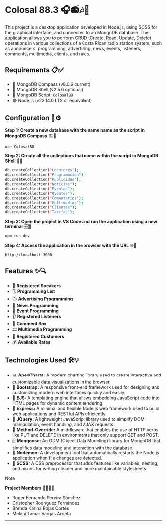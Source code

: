 # Colosal 88.3 🎧📻🎶📡

This project is a desktop application developed in Node.js, using SCSS for the graphical interface, and connected to an MongoDB database. The application allows you to perform CRUD (Create, Read, Update, Delete) operations in various collections of a Costa Rican radio station system, such as announcers, programming, advertising, news, events, listeners, comments, multimedia, clients, and rates.

## Requirements 📋✅

- 🍃 MongoDB Compass (v8.0.6 current)
- 🐚 MongoDB Shell (v2.5.0 optional)
- 📜 MongoDB Script: `ColosalBD`
- 🟢 Node.js (v22.14.0 LTS or equivalent)

## Configuration 🚀⚙️

**Step 1: Create a new database with the same name as the script in MongoDB Compass** 🏗️🧱

```bash
use ColosalBD
  ```

**Step 2: Create all the collections that come within the script in MongoDB Shell** 📂📁

```bash
db.createCollection("Locutores");
db.createCollection("Programacion");
db.createCollection("Publicidad");
db.createCollection("Noticias");
db.createCollection("Eventos");
db.createCollection("Oyentes");
db.createCollection("Comentarios");
db.createCollection("Multimedios");
db.createCollection("Clientes");
db.createCollection("Tarifas");
  ```

**Step 3: Open the project in VS Code and run the application using a new terminal** 🆕🚀

```bash
npm run dev
  ```

**Step 4: Access the application in the browser with the URL** 🌐🔗

```bash
http://localhost:3000
  ```

## Features ✨🔍

- 🎤 **Registered Speakers**
- 🗓️ **Programming List**
- 📺 **Advertising Programming**
- 📰 **News Programming**
- 🎉 **Event Programming**
- 👂 **Registered Listeners**
- 💬 **Comment Box**
- 🎞️ **Multimedia Programming**
- 🧾 **Registered Customers**
- 💰 **Available Rates**

## Technologies Used 🛠️💡

- 📊 **ApexCharts:** A modern charting library used to create interactive and customizable data visualizations in the browser.
- 🎨 **Bootstrap:** A responsive front-end framework used for designing and customizing modern web interfaces quickly and easily.
- 🧩 **EJS:** A templating engine that allows embedding JavaScript code into HTML pages for dynamic content rendering.
- 🚀 **Express:** A minimal and flexible Node.js web framework used to build web applications and RESTful APIs efficiently.
- 🧠 **JQuery:** A lightweight JavaScript library used to simplify DOM manipulation, event handling, and AJAX requests.
- 📝 **Method-Override:** A middleware that enables the use of HTTP verbs like PUT and DELETE in environments that only support GET and POST.
- 🗄️ **Mongoose:** An ODM (Object Data Modeling) library for MongoDB that simplifies data modeling and interaction with the database.
- 🔁 **Nodemon:** A development tool that automatically restarts the Node.js application when file changes are detected.
- 🎨 **SCSS:** A CSS preprocessor that adds features like variables, nesting, and mixins for writing cleaner and more maintainable stylesheets.

>[!NOTE]
>**Project Members** 🧑🏻‍💻👥
>- Roger Fernando Pereira Sánchez <br>
>- Cristopher Rodríguez Fernández <br>
>- Brenda Karina Rojas Cortés <br>
>- Melani Tamar Vargas Arrieta <br>
***
